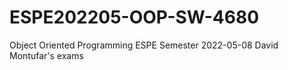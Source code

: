 # ESPE202205-OOP-SW-4680
Object Oriented Programming ESPE Semester 2022-05-08
David Montufar's exams
